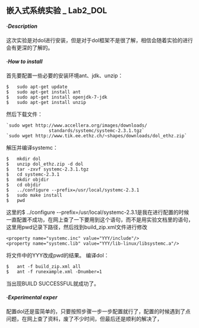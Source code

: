 ## 嵌入式系统实验 _ Lab2_DOL
#### *·Description*
这次实验是对dol进行安装，但是对于dol框架不是很了解，相信会随着实验的进行会有更深的了解的。
#### *·How to install*
首先要配置一些必要的安装环境ant、jdk、unzip：

    $	sudo apt-get update
    $	sudo apt-get install ant
    $ 	sudo apt-get install openjdk-7-jdk
    $	sudo apt-get install unzip       
     
然后下载文件：

    `sudo wget http://www.accellera.org/images/downloads/
					standards/systemc/systemc-2.3.1.tgz`
    `sudo wget http://www.tik.ee.ethz.ch/~shapes/downloads/dol_ethz.zip`

解压并编译systemc：

    $	mkdir dol
	$	unzip dol_ethz.zip -d dol
	$	tar -zxvf systemc-2.3.1.tgz
	$	cd systemc-2.3.1
	$	mkdir objdir
	$	cd objdir
	$	../configure --prefix=/usr/local/systemc-2.3.1
	$	sudo make install
	$	pwd
这里的$	../configure --prefix=/usr/local/systemc-2.3.1是我在进行配置的时候一直配置不成功，在网上查了一下要用到这个语句，而不是用实验文档里的语句，这里用pwd记录下路径，然后找到build_zip.xml文件进行修改

    <property name="systemc.inc" value="YYY/include"/>
	<property name="systemc.lib" value="YYY/lib-linux/libsystemc.a"/>

将文件中的YYY改成pwd的结果。
编译dol：

    $	ant -f build_zip.xml all
	$	ant -f runexample.xml -Dnumber=1
当出现BUILD 	SUCCESSFUL就成功了。
#### *·Experimental exper*
配置dol还是蛮简单的，只要按照步骤一步一步配置就行了，配置的时候遇到了点问题，在网上查了资料，废了不少时间，但最后还是顺利的解决了，